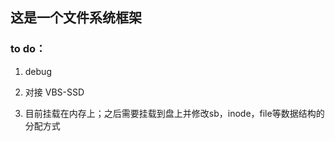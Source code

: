 ## 这是一个文件系统框架

### to do：

1. debug

2. 对接 VBS-SSD

3. 目前挂载在内存上；之后需要挂载到盘上并修改sb，inode，file等数据结构的分配方式
